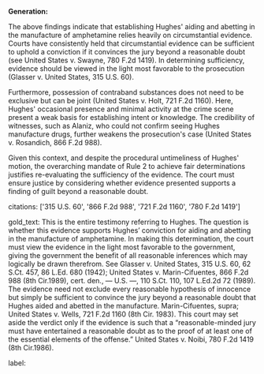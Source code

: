 **Generation:**

The above findings indicate that establishing Hughes' aiding and abetting in the manufacture of amphetamine relies heavily on circumstantial evidence. Courts have consistently held that circumstantial evidence can be sufficient to uphold a conviction if it convinces the jury beyond a reasonable doubt (see United States v. Swayne, 780 F.2d 1419). In determining sufficiency, evidence should be viewed in the light most favorable to the prosecution (Glasser v. United States, 315 U.S. 60).

Furthermore, possession of contraband substances does not need to be exclusive but can be joint (United States v. Holt, 721 F.2d 1160). Here, Hughes' occasional presence and minimal activity at the crime scene present a weak basis for establishing intent or knowledge. The credibility of witnesses, such as Alaniz, who could not confirm seeing Hughes manufacture drugs, further weakens the prosecution's case (United States v. Rosandich, 866 F.2d 988).

Given this context, and despite the procedural untimeliness of Hughes' motion, the overarching mandate of Rule 2 to achieve fair determinations justifies re-evaluating the sufficiency of the evidence. The court must ensure justice by considering whether evidence presented supports a finding of guilt beyond a reasonable doubt.

citations: ['315 U.S. 60', '866 F.2d 988', '721 F.2d 1160', '780 F.2d 1419']

gold_text: This is the entire testimony referring to Hughes. The question is whether this evidence supports Hughes’ conviction for aiding and abetting in the manufacture of amphetamine. In making this determination, the court must view the evidence in the light most favorable to the government, giving the government the benefit of all reasonable inferences which may logically be drawn therefrom. See Glasser v. United States, 315 U.S. 60, 62 S.Ct. 457, 86 L.Ed. 680 (1942); United States v. Marin-Cifuentes, 866 F.2d 988 (8th Cir.1989), cert. den., — U.S. —, 110 S.Ct. 110, 107 L.Ed.2d 72 (1989). The evidence need not exclude every reasonable hypothesis of innocence but simply be sufficient to convince the jury beyond a reasonable doubt that Hughes aided and abetted in the manufacture. Marin-Cifuentes, supra; United States v. Wells, 721 F.2d 1160 (8th Cir. 1983). This court may set aside the verdict only if the evidence is such that a “reasonable-minded jury must have entertained a reasonable doubt as to the proof of at least one of the essential elements of the offense.” United States v. Noibi, 780 F.2d 1419 (8th Cir.1986).

label: 
